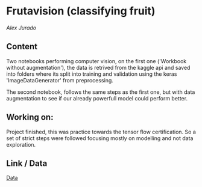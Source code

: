 # Frutavision (classifying fruit)

*Alex Jurado*


## Content

Two notebooks performing computer vision, on the first one ('Workbook without augmentation'), the data is retrived from the kaggle api and saved into folders where its split into training and validation using the keras 'ImageDataGenerator' from preprocessing. 

The second notebook, follows the same steps as the first one, but with data augmentation to see if our already powerfull model could perform better.


## Working on: 

Project finished, this was practice towards the tensor flow certification. So a set of strict steps were followed focusing mostly on modelling and not data exploration. 

## Link / Data

[Data](https://www.kaggle.com/chrisfilo/fruit-recognition)

